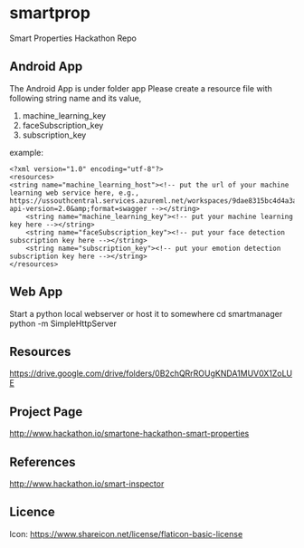 # smartprop
Smart Properties Hackathon Repo

## Android App
The Android App is under folder app
Please create a resource file with following string name and its value,
1. machine_learning_key
2. faceSubscription_key
3. subscription_key

example:

    <?xml version="1.0" encoding="utf-8"?>
    <resources>
	<string name="machine_learning_host"><!-- put the url of your machine learning web service here, e.g., https://ussouthcentral.services.azureml.net/workspaces/9dae8315bc4d4a3a9e92f498df9af737/services/8d6447734fdb4dbfa89b966120597cca/execute?api-version=2.0&amp;format=swagger --></string>
        <string name="machine_learning_key"><!-- put your machine learning key here --></string>
        <string name="faceSubscription_key"><!-- put your face detection subscription key here --></string>
        <string name="subscription_key"><!-- put your emotion detection subscription key here --></string>
    </resources>

## Web App
Start a python local webserver or host it to somewhere
    cd smartmanager
    python -m SimpleHttpServer

## Resources
https://drive.google.com/drive/folders/0B2chQRrROUgKNDA1MUV0X1ZoLUE

## Project Page
http://www.hackathon.io/smartone-hackathon-smart-properties

## References
http://www.hackathon.io/smart-inspector

## Licence
Icon: https://www.shareicon.net/license/flaticon-basic-license
